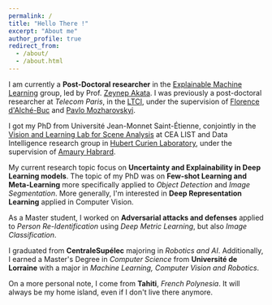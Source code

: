 ```yaml
---
permalink: /
title: "Hello There !"
excerpt: "About me"
author_profile: true
redirect_from: 
  - /about/
  - /about.html
---
```


I am currently a **Post-Doctoral researcher** in the [Explainable Machine Learning](https://www.eml-munich.de/) group, led by Prof. [Zeynep Akata](https://www.eml-munich.de/people/zeynep-akata). I was previously a post-doctoral researcher at *Telecom Paris*, in the [LTCI](https://www.telecom-paris.fr/en/research/laboratories/information-processing-and-communication-laboratory-ltci), under the supervision of [Florence d'Alché-Buc](https://perso.telecom-paristech.fr/fdalche/) and [Pavlo Mozharovskyi](https://perso.telecom-paristech.fr/mozharovskyi/).

I got my PhD from Université Jean-Monnet Saint-Étienne, conjointly in the [Vision and Learning Lab for Scene Analysis](https://kalisteo.cea.fr/index.php/ai/) at CEA LIST and Data Intelligence research group in [Hubert Curien Laboratory](https://laboratoirehubertcurien.univ-st-etienne.fr/en/index.html), under the supervision of [Amaury Habrard](https://perso.univ-st-etienne.fr/habrarda/).

My current research topic focus on **Uncertainty and Explainability in Deep Learning models**. The topic of my PhD was on **Few-shot Learning and Meta-Learning** more specifically applied to *Object Detection* and *Image Segmentation*. 
More generally, I'm interested in **Deep Representation Learning** applied in Computer Vision.

As a Master student, I worked on **Adversarial attacks and defenses** applied to *Person Re-Identification* using *Deep Metric Learning*, but also *Image Classification*.

I graduated from **CentraleSupélec** majoring in *Robotics and AI*. Additionally, I earned a Master's Degree in *Computer Science* from **Université de Lorraine** with a major in *Machine Learning, Computer Vision and Robotics*.

On a more personal note, I come from **Tahiti**, *French Polynesia*. It will always be my home island, even if I don't live there anymore.
